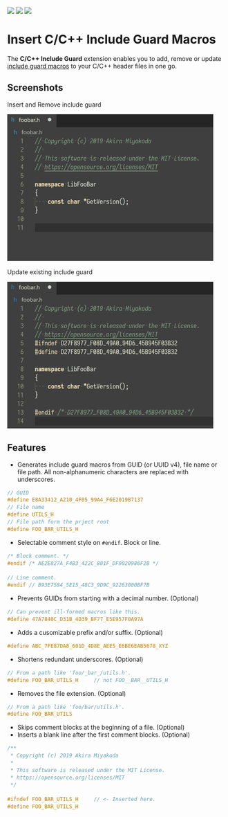 [![](https://vsmarketplacebadge.apphb.com/version-short/akiramiyakoda.cppincludeguard.svg)](https://marketplace.visualstudio.com/items?itemName=akiramiyakoda.cppincludeguard)
[![](https://vsmarketplacebadge.apphb.com/downloads-short/akiramiyakoda.cppincludeguard.svg)](https://marketplace.visualstudio.com/items?itemName=akiramiyakoda.cppincludeguard)
[![](https://vsmarketplacebadge.apphb.com/rating-short/akiramiyakoda.cppincludeguard.svg)](https://marketplace.visualstudio.com/items?itemName=akiramiyakoda.cppincludeguard)

# Insert C/C++ Include Guard Macros

The **C/C++ Include Guard** extension enables you to add, remove or update [include guard macros](https://en.wikibooks.org/wiki/More_C%2B%2B_Idioms/Include_Guard_Macro) to your C/C++ header files in one go.

## Screenshots

Insert and Remove include guard

![Insert and Remove](https://github.com/AkiraMiyakoda/cppIncludeGuard/raw/master/images/insert-remove.gif)

Update existing include guard

![Update existing](https://github.com/AkiraMiyakoda/cppIncludeGuard/raw/master/images/update.gif)

## Features

* Generates include guard macros from GUID (or UUID v4), file name or file path. All non-alphanumeric characters are replaced with underscores.

```C
// GUID
#define E8A33412_A210_4F05_99A4_F6E2019B7137
// File name
#define UTILS_H
// File path form the prject root
#define FOO_BAR_UTILS_H
```

* Selectable comment style on ```#endif```. Block or line.

```C
/* Block comment. */
#endif /* AE2E827A_F4B3_422C_801F_DF9020986F2B */

// Line comment.
#endif // B93E7584_5E15_48C3_9D9C_92263000BF7B
```

* Prevents GUIDs from starting with a decimal number. (Optional)

```C
// Can prevent ill-formed macros like this.
#define 47A7840C_D31B_4D39_BF77_E5E957F0A97A
```

* Adds a cusomizable prefix and/or suffix. (Optional)

```C
#define ABC_7FE87DA8_601D_4D8E_AEE5_E6BE6EAB5678_XYZ
```

* Shortens redundant underscores. (Optional)

```C
// From a path like 'foo/_bar_/utils.h'.
#define FOO_BAR_UTILS_H     // not FOO__BAR__UTILS_H
```

* Removes the file extension. (Optional)

```C
// From a path like 'foo/bar/utils.h'.
#define FOO_BAR_UTILS
```

* Skips comment blocks at the beginning of a file. (Optional)
* Inserts a blank line after the first comment blocks. (Optional)

```C
/**
 * Copyright (c) 2019 Akira Miyakoda
 *
 * This software is released under the MIT License.
 * https://opensource.org/licenses/MIT
 */

#ifndef FOO_BAR_UTILS_H     // <- Inserted here.
#define FOO_BAR_UTILS_H
```
